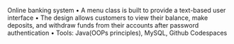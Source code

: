 Online banking system
• A menu class is built to provide a text-based user interface
• The design allows customers to view their balance, make deposits,
and withdraw funds from their accounts after password authentication
• Tools: Java(OOPs principles), MySQL, Github Codespaces
